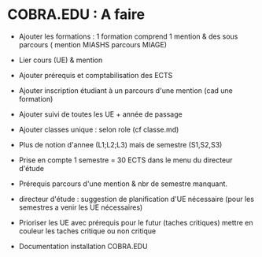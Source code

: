 
# COBRA.EDU : A faire 


- Ajouter les formations : 1 formation comprend 1 mention & des sous parcours ( mention MIASHS parcours MIAGE) 

- Lier cours (UE) & mention

- Ajouter prérequis et comptabilisation des ECTS

- Ajouter inscription étudiant à un parcours d'une mention (cad une formation) 

- Ajouter suivi de toutes les UE + année de passage

- Ajouter classes unique : selon role (cf classe.md)

- Plus de notion d'annee (L1;L2;L3) mais de semestre (S1,S2,S3)

- Prise en compte 1 semestre = 30 ECTS dans le menu du directeur d'étude

- Prérequis parcours d'une mention & nbr de semestre manquant.


- directeur d'étude : suggestion de planification 
d'UE nécessaire (pour les semestres a venir les UE nécessaires)

- Prioriser les UE avec prérequis pour le futur 
(taches critiques) mettre en couleur 
les taches critique ou non critique  

- Documentation installation COBRA.EDU
